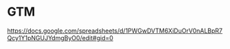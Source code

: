 # GTM
https://docs.google.com/spreadsheets/d/1PWGwDVTM6XiDuOrV0nALBpR7Qcy1Y1pNGUJYdmgByO0/edit#gid=0
